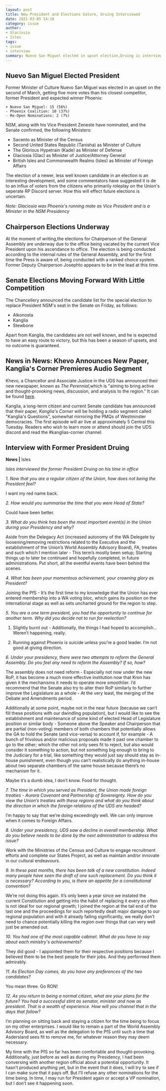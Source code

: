 ```yaml
---
layout: post
title: New President and Elections Galore, Druing Interviewed
date: 2021-03-05 14:10
category: issue
author: 
- Glaciosia
- Isles
tags:
- issue
- interview
summary: Nuevo San Miguel elected in upset election,Druing is interviewed, various other elections underway and there's a new paper in town.
---
```

## Nuevo San Miguel Elected President

Former Minister of Culture Nuevo San Miguel was elected in an upset on the second of March, getting five more votes than his closest competitor, former President and expected winner Phoenix:

    + Nuevo San Miguel: 15 (56%)
    - Phoenix Coalition: 10 (37%)
    - Re-Open Nominations: 2 (7%)
  
NSM, along with his Vice President Zeneste have nominated, and the Senate confirmed, the following Ministers:

* Sacento as Minister of the Census
* Second United States Republic (Tanisha) as Minister of Culture
* The Glorious Hypetrain (Kade) as Minister of Defense
* Glaciosia (Glac) as Minister of Justice/Attorney General
* British Isles and Commonwealth Realms (Isles) as Minister of Foreign Affairs

The election of a newer, less well known candidate in an election is an interesting development, and some commentators have suggested it is de to an influx of voters from the citizens who primarily roleplay on the Union's seperate RP Discord server. How this will effect future elections is uncertain.
  
*Note: Glaciosia was Phoenix's running mate as Vice President and is a Minister in the NSM Presidency*

## Chairperson Elections Underway

At the moment of writing,the elections for Chairperson of the General Assembly are underway due to the office being vacated by the current Vice President upon his ascendance to office. The election is being conducted according to the internal rules of the General Assembly, and for the first time the Press is aware of, being conducted with a ranked choice system. Former Deputy Chairperson Josephto appears to be in the lead at this time.

## Senate Elections Moving Forward With Little Competition

The Chancellery announced the candidate list for the special election to replace President NSM's seat in the Senate on Friday, as follows:

* Alkonosta
* Kanglia
* Stewbone

Apart from Kanglia, the candidates are not well known, and he is expected to have an easy route to victory, but this has been a season of upsets, and no outcome is guaranteed.

## News in News: Khevo Announces New Paper, Kanglia's Corner Premieres Audio Segment

Khevo, a Chancellor and Associate Justice in the UDS has announced their new newspaper, known as *The Perennial*,which is "aiming to bring active and thought-provoking news, discussion, and analysis to the region." It can be found [here](https://perennial.theuds.org/).

Kanglia, a long-term citizen and current Senate candidate has announced that their paper, *Kanglia's Corner* will be holding a radio segment called "Kanglia's Questions", somewhat mirroring the PMQs of Westminster democracies. The first episode will air live at approximately 5 Central this Tuesday. Readers who wish to learn more or attend should join the UDS discord and read the #kanglias-corner channel.

## Interview with Former President Druing
**News  |** Isles

*Isles interviewed the former President Druing on his time in office*

*1. Now that you are a regular citizen of the Union, how does not being the President feel?*

I want my red name back.

*2. How would you summarise the time that you were Head of State?*

Could have been better.

*3. What do you think has been the most important event(s) in the Union during your Presidency and why?*

Aside from the Delegacy Act (increased autonomy of the WA Delegate by loosening/removing restrictions related to the Executive and the establishment of the Union’s World Assembly Advisory Board), FA, treaties and such which I mention later - This term’s mostly been setup; Starting things up to later be continued and hopefully completed, in future administrations. Put short, all the eventful events have been behind the scenes.

*4. What has been your momentous achievement, your crowning glory as President?*

Joining the PfS - It’s the first time to my knowledge that the Union has ever entered membership into a WA voting bloc, which gains its position on the international stage as well as sets uncharted ground for the region to step.

*5. You are a one term president, you had the opportunity to continue for another term. Why did you decide not to run for reelection?*

1. Slightly burnt out - Additionally, the things I had hoped to accomplish… Weren’t happening, really.

2. Running against Phoenix is suicide unless you’re a good leader. I’m not good at giving direction.

*6. Under your presidency, there were two attempts to reform the General Assembly. Do you feel any need to reform the Assembly? If so, how?*

The assembly does not need reform - Especially not now under the new RoP, it has become a much more effective institution now that Kron has given it the mechanisms it needs to operate more smoothlier. I’d recommend that the Senate also try to alter their RoP similarly to further improve the Legislature as a whole - At the very least, the merging of the Debate and Amendments period.

Additionally at some point, maybe not in the near future (because we can’t fill these positions with our dwindling population), but I would like to see the establishment and maintenance of some kind of elected Head of Legislature position or similar body - Someone above the Speaker and Chairperson that are partial (non-voting) members of both chambers that potentially allows the GA to hold the Senate (and vice-versa) to account if, for example - A bunch of frivolous and/or malicious proposals made it past one chamber to go to the other; which the other not only sees fit to reject, but also would consider it something to action, but not something big enough to bring to the Judiciary for a trial, like something they would just say should stay as in-house punishment, even though you can’t realistically do anything in-house about two separate chambers of the same house because there’s no mechanism for it.

Maybe it’s a dumb idea, I don’t know. Food for thought.

*7. The time in which you served as President, the Union made foreign treaties - Aurora Covenant and Partnership of Sovereignty. How do you view the Union’s treaties with these regions and what do you think about the direction in which the foreign relations of the UDS are headed?*

I’m happy to say that we’re doing exceedingly well. We can only improve when it comes to Foreign Affairs.

*8. Under your presidency, UDS saw a decline in overall membership. What do you believe needs to be done by the next administration to address this issue?*

Work with the Ministries of the Census and Culture to engage recruitment efforts and complete our States Project, as well as maintain and/or innovate in our cultural endeavours.

*9. In these past months, there has been talk of a new constitution. Indeed many people have seen the draft of one such replacement. Do you think it is necessary? According to you, is there an appetite for a constitutional convention?*

We’re not doing this again. It’s only been a year since we instated the current Constitution and getting into the habit of replacing it every so often is not ideal for our regional growth; I joined the region at the tail end of the last one and the proceedings for such reportedly dealt major damage to our regional population and with it already falling significantly, we really don’t need to chance potentially killing the region over things that can very well just be amended out.

*10. You had one of the most capable cabinet. What do you have to say about each ministry's achievements?*

They did good - I appointed them for their respective positions because I believed them to be the best people for their jobs. And they performed them admirably.

*11. As Election Day comes, do you have any preferences of the two candidates?*

You mean three. Go RON!

*12. As you return to being a normal citizen, what are your plans for the future? You had a successful stint as senator, minister and now as president. That is a wealth of experience. How will you channel that in the days that follow?*

I’m planning on sitting back and staying a citizen for the time being to focus on my other enterprises. I would like to remain a part of the World Assembly Advisory Board, as well as the delegation to the PfS until such a time that Asdersland sees fit to remove me, for whatever reason they may deem necessary.

My time with the PfS so far has been comfortable and thought-provoking. Additionally, just before as well as during my Presidency, I had been conversing with another region official about a potential opportunity. It hasn’t produced anything yet, but in the event that it does, I will try to see if I can make sure that it pays off. But I’ll refuse any other nominations for the time being. In time, I may run for President again or accept a VP nomination, but I don’t see it happening soon.